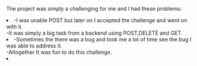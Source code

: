 The project was simply a challenging for me and I had these problems:<li>
-I was unable POST but later on I accepted the challenge and went on with it.</li>
-It was simply a big task from a backend using POST,DELETE and GET.<li>
-Sometimes the there was a bug and took me a lot of time see the bug I was able to address it.</li>
-Altogether It was fun to do this challenge.<li></li>

